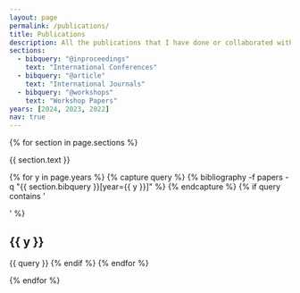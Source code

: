 ```yaml
---
layout: page
permalink: /publications/
title: Publications
description: All the publications that I have done or collaborated with. (†:Equal contribution)
sections:
  - bibquery: "@inproceedings"
    text: "International Conferences"
  - bibquery: "@article"
    text: "International Journals"
  - bibquery: "@workshops"
    text: "Workshop Papers"
years: [2024, 2023, 2022]
nav: true
---
```

<!-- _pages/publications.md -->

<div class="publications">

<!-- {% for section in page.sections %}

  <a id="{{section.text}}"></a>
  <p class="bibtitle">{{section.text}}</p>

  {%- for y in page.years %}
    <h2 class="year">{{y}}</h2>
    {%- bibliography -f papers -q {{section.bibquery}}[year={{y}}] -%}
  {% endfor %}

{% endfor %} -->

{% for section in page.sections %}

  <a id="{{ section.text }}"></a>
  <p class="bibtitle">{{ section.text }}</p>

  {% for y in page.years %}
    {% capture query %}
      {% bibliography -f papers -q "{{ section.bibquery }}[year={{ y }}]" %}
    {% endcapture %}
    {% if query contains '<div>' %}
      <h2 class="year">{{ y }}</h2>
      {{ query }}
    {% endif %}
  {% endfor %}

{% endfor %}

</div>